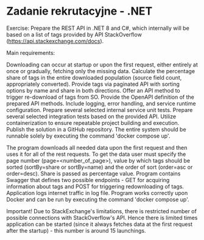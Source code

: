 # Zadanie rekrutacyjne - .NET

Exercise:
Prepare the REST API in .NET 8 and C#, which internally will be based on a list of tags provided by API StackOverflow (https://api.stackexchange.com/docs).

Main requirements:

Downloading can occur at startup or upon the first request, either entirely at once or gradually, fetching only the missing data.
Calculate the percentage share of tags in the entire downloaded population (source field count, appropriately converted).
Provide tags via paginated API with sorting options by name and share in both directions.
Offer an API method to trigger re-download of tags from SO.
Provide the OpenAPI definition of the prepared API methods.
Include logging, error handling, and service runtime configuration.
Prepare several selected internal service unit tests.
Prepare several selected integration tests based on the provided API.
Utilize containerization to ensure repeatable project building and execution.
Publish the solution in a GitHub repository.
The entire system should be runnable solely by executing the command 'docker compose up'.

The program downloads all needed data upon the first request and then uses it for all of the rest requests. To get the data user must specify the page number (page=<number_of_page>), value by which tags should be sorted (sortBy=share or sortBy=name) and the order of sort (order=asc or order=desc). Share is passed as percentage value. Program contains Swagger that defines two possible endpoints - GET for acquiring information about tags and POST for triggering redownloading of tags. Application logs internet traffic in log file. Program works correctly upon Docker and can be run by executing the command 'docker compose up'.

Important!
Due to StackExchange's limitations, there is restricted number of possible connections with StackOverflow's API. Hence there is limited times application can be started (since it always fetches data at the first request after the startup) - this number is around 15 launchings.
